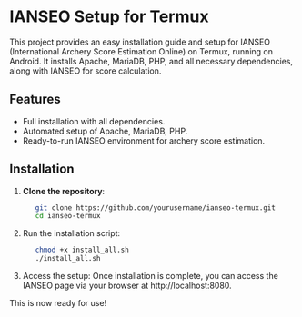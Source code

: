 # IANSEO Setup for Termux

This project provides an easy installation guide and setup for IANSEO (International Archery Score Estimation Online) on Termux, running on Android. It installs Apache, MariaDB, PHP, and all necessary dependencies, along with IANSEO for score calculation.

## Features
- Full installation with all dependencies.
- Automated setup of Apache, MariaDB, PHP.
- Ready-to-run IANSEO environment for archery score estimation.

## Installation

1. **Clone the repository**:
   ```bash
      git clone https://github.com/yourusername/ianseo-termux.git
      cd ianseo-termux


2. Run the installation script:

   ```bash
      chmod +x install_all.sh
      ./install_all.sh


3. Access the setup: Once installation is complete, you can access the IANSEO page via your browser at http://localhost:8080.



This is now ready for use!